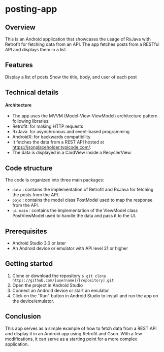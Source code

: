 # posting-app
## Overview
This is an Android application that showcases the usage of RxJava with Retrofit for fetching data from an API. The app fetches posts from a RESTful API and displays them in a list.

## Features
Display a list of posts
Show the title, body, and user of each post
## Technical details
#### Architecture
- The app uses the MVVM (Model-View-ViewModel) architecture pattern. following libraries:
- Retrofit: for making HTTP requests
- RxJava: for asynchronous and event-based programming
- AndroidX: for backwards compatibility
- It fetches the data from a REST API hosted at https://jsonplaceholder.typicode.com/.
- The data is displayed in a CardView inside a RecyclerView.
## Code structure
The code is organized into three main packages:
- `data` : contains the implementation of Retrofit and RxJava for fetching the posts from the API.
- `pojo` : contains the model class PostModel used to map the response from the API.
- `ui.main` : contains the implementation of the ViewModel class PostViewModel used to handle the data and pass it to the UI.

## Prerequisites
- Android Studio 3.0 or later
- An Android device or emulator with API level 21 or higher
## Getting started
1. Clone or download the repository ``` $ git clone https://github.com/[username]/[repository].git ```
2. Open the project in Android Studio
3. Connect an Android device or start an emulator
4. Click on the "Run" button in Android Studio to install and run the app on the device/emulator.
## Conclusion
This app serves as a simple example of how to fetch data from a REST API and display it in an Android app using Retrofit and Gson. With a few modifications, it can serve as a starting point for a more complex application.
